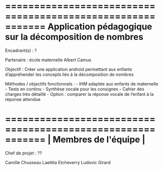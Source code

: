 ===========================================================
Application pédagogique sur la décomposition de nombres
===========================================================

Encadrant(s) : ?

Partenaire : école maternelle Albert Camus

Objectif : Créer une application android permettant aux
enfants d’appréhender les concepts liés à la décomposition
de nombres

Méthodes / objectifs fonctionnels :
	- IHM adaptée aux enfants de maternelle
	- Tests en continu
	- Synthèse vocale pour les consignes
	- Cahier des charges très détaillé
	- Option : comparer la réponse vocale de l’enfant à la
réponse attendue

===========================================================
|                 Membres de l'équipe                     |
===========================================================
Chef de projet : ??

Camille Chusseau
Laetitia Etcheverry
Ludovic Girard
